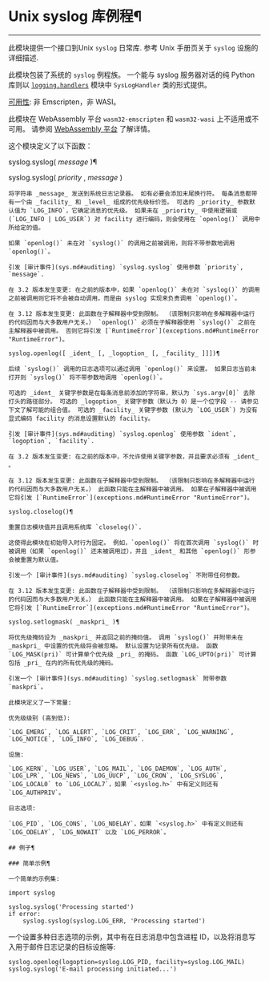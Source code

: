 # Unix syslog 库例程¶

* * *

此模块提供一个接口到Unix `syslog` 日常库. 参考 Unix 手册页关于 `syslog` 设施的详细描述.

此模块包装了系统的 `syslog` 例程族。 一个能与 syslog 服务器对话的纯 Python 库则以 [`logging.handlers`](logging.handlers.md#module-logging.handlers "logging.handlers: Handlers for the logging module.") 模块中 `SysLogHandler` 类的形式提供。

[可用性](3.标准库/intro.md#availability): 非 Emscripten，非 WASI。

此模块在 WebAssembly 平台 `wasm32-emscripten` 和 `wasm32-wasi` 上不适用或不可用。 请参阅 [WebAssembly 平台](3.标准库/intro.md#wasm-availability) 了解详情。

这个模块定义了以下函数：

syslog.syslog( _message_ )¶

syslog.syslog( _priority_ , _message_ )

    

~~~
将字符串 _message_ 发送到系统日志记录器。 如有必要会添加末尾换行符。 每条消息都带有一个由 _facility_ 和 _level_ 组成的优先级标价签。 可选的 _priority_ 参数默认值为 `LOG_INFO`，它确定消息的优先级。 如果未在 _priority_ 中使用逻辑或 (`LOG_INFO | LOG_USER`) 对 facility 进行编码，则会使用在 `openlog()` 调用中所给定的值。

如果 `openlog()` 未在对 `syslog()` 的调用之前被调用，则将不带参数地调用 `openlog()`。

引发 [审计事件](sys.md#auditing) `syslog.syslog` 使用参数 `priority`, `message`.

在 3.2 版本发生变更: 在之前的版本中，如果 `openlog()` 未在对 `syslog()` 的调用之前被调用则它将不会被自动调用，而是由 syslog 实现来负责调用 `openlog()`。

在 3.12 版本发生变更: 此函数在子解释器中受到限制。 （该限制只影响在多解释器中运行的代码因而与大多数用户无关。） `openlog()` 必须在子解释器使用 `syslog()` 之前在主解释器中被调用。 否则它将引发 [`RuntimeError`](exceptions.md#RuntimeError "RuntimeError")。

syslog.openlog([ _ident_ [, _logoption_ [, _facility_ ]]])¶
~~~
    

~~~
后续 `syslog()` 调用的日志选项可以通过调用 `openlog()` 来设置。 如果日志当前未打开则 `syslog()` 将不带参数地调用 `openlog()`。

可选的 _ident_ 关键字参数是在每条消息前添加的字符串，默认为 `sys.argv[0]` 去除打头的路径部分。 可选的 _logoption_ 关键字参数（默认为 0）是一个位字段 -- 请参见下文了解可能的组合值。 可选的 _facility_ 关键字参数 (默认为 `LOG_USER`) 为没有显式编码 facility 的消息设置默认的 facility。

引发 [审计事件](sys.md#auditing) `syslog.openlog` 使用参数 `ident`, `logoption`, `facility`.

在 3.2 版本发生变更: 在之前的版本中，不允许使用关键字参数，并且要求必须有 _ident_ 。

在 3.12 版本发生变更: 此函数在子解释器中受到限制。 （该限制只影响在多解释器中运行的代码因而与大多数用户无关。） 此函数只能在主解释器中被调用。 如果在子解释器中被调用它将引发 [`RuntimeError`](exceptions.md#RuntimeError "RuntimeError")。

syslog.closelog()¶
~~~
    

~~~
重置日志模块值并且调用系统库 `closelog()`.

这使得此模块在初始导入时行为固定。 例如，`openlog()` 将在首次调用 `syslog()` 时被调用（如果 `openlog()` 还未被调用过），并且 _ident_ 和其他 `openlog()` 形参会被重置为默认值。

引发一个 [审计事件](sys.md#auditing) `syslog.closelog` 不附带任何参数。

在 3.12 版本发生变更: 此函数在子解释器中受到限制。 （该限制只影响在多解释器中运行的代码因而与大多数用户无关。） 此函数只能在主解释器中被调用。 如果在子解释器中被调用它将引发 [`RuntimeError`](exceptions.md#RuntimeError "RuntimeError")。

syslog.setlogmask( _maskpri_ )¶
~~~
    

~~~
将优先级掩码设为 _maskpri_ 并返回之前的掩码值。 调用 `syslog()` 并附带未在 _maskpri_ 中设置的优先级将会被忽略。 默认设置为记录所有优先级。 函数 `LOG_MASK(pri)` 可计算单个优先级 _pri_ 的掩码。 函数 `LOG_UPTO(pri)` 可计算包括 _pri_ 在内的所有优先级的掩码。

引发一个 [审计事件](sys.md#auditing) `syslog.setlogmask` 附带参数 `maskpri`。

此模块定义了一下常量:

优先级级别 (高到低):
~~~
    

~~~
`LOG_EMERG`, `LOG_ALERT`, `LOG_CRIT`, `LOG_ERR`, `LOG_WARNING`, `LOG_NOTICE`, `LOG_INFO`, `LOG_DEBUG`.

设施:
~~~
    

~~~
`LOG_KERN`, `LOG_USER`, `LOG_MAIL`, `LOG_DAEMON`, `LOG_AUTH`, `LOG_LPR`, `LOG_NEWS`, `LOG_UUCP`, `LOG_CRON`, `LOG_SYSLOG`, `LOG_LOCAL0` to `LOG_LOCAL7`，如果 `<syslog.h>` 中有定义则还有 `LOG_AUTHPRIV`。

日志选项:
~~~
    

~~~
`LOG_PID`, `LOG_CONS`, `LOG_NDELAY`，如果 `<syslog.h>` 中有定义则还有 `LOG_ODELAY`, `LOG_NOWAIT` 以及 `LOG_PERROR`。

## 例子¶

### 简单示例¶

一个简单的示例集:
~~~
    
    
~~~
import syslog

syslog.syslog('Processing started')
if error:
    syslog.syslog(syslog.LOG_ERR, 'Processing started')
~~~

一个设置多种日志选项的示例，其中有在日志消息中包含进程 ID，以及将消息写入用于邮件日志记录的目标设施等:

    
    
~~~
syslog.openlog(logoption=syslog.LOG_PID, facility=syslog.LOG_MAIL)
syslog.syslog('E-mail processing initiated...')
~~~

